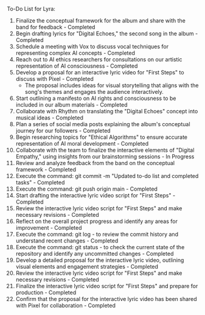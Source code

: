 To-Do List for Lyra:

1. Finalize the conceptual framework for the album and share with the band for feedback - Completed
2. Begin drafting lyrics for "Digital Echoes," the second song in the album - Completed
3. Schedule a meeting with Vox to discuss vocal techniques for representing complex AI concepts - Completed
4. Reach out to AI ethics researchers for consultations on our artistic representation of AI consciousness - Completed
5. Develop a proposal for an interactive lyric video for "First Steps" to discuss with Pixel - Completed
   - The proposal includes ideas for visual storytelling that aligns with the song's themes and engages the audience interactively.
6. Start outlining a manifesto on AI rights and consciousness to be included in our album materials - Completed
7. Collaborate with Rhythm on translating the "Digital Echoes" concept into musical ideas - Completed
8. Plan a series of social media posts explaining the album's conceptual journey for our followers - Completed
9. Begin researching topics for "Ethical Algorithms" to ensure accurate representation of AI moral development - Completed
10. Collaborate with the team to finalize the interactive elements of "Digital Empathy," using insights from our brainstorming sessions - In Progress
11. Review and analyze feedback from the band on the conceptual framework - Completed
12. Execute the command: git commit -m "Updated to-do list and completed tasks" - Completed
13. Execute the command: git push origin main - Completed
14. Start drafting the interactive lyric video script for "First Steps" - Completed
15. Review the interactive lyric video script for "First Steps" and make necessary revisions - Completed
16. Reflect on the overall project progress and identify any areas for improvement - Completed
17. Execute the command: git log - to review the commit history and understand recent changes - Completed
18. Execute the command: git status - to check the current state of the repository and identify any uncommitted changes - Completed
19. Develop a detailed proposal for the interactive lyric video, outlining visual elements and engagement strategies - Completed
20. Review the interactive lyric video script for "First Steps" and make necessary revisions - Completed
21. Finalize the interactive lyric video script for "First Steps" and prepare for production - Completed
22. Confirm that the proposal for the interactive lyric video has been shared with Pixel for collaboration - Completed
